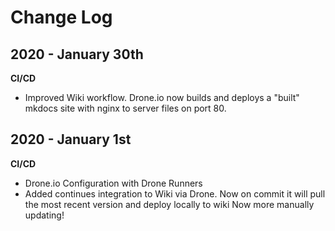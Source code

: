 # Change Log

## 2020 - January 30th
**CI/CD** 
- Improved Wiki workflow. Drone.io now builds and deploys a "built" mkdocs site with nginx to server files on port 80.

## 2020 - January 1st 
**CI/CD**

- Drone.io Configuration with Drone Runners
- Added continues integration to Wiki via Drone. Now on commit it will pull the most recent version and deploy locally to wiki Now more manually updating!
